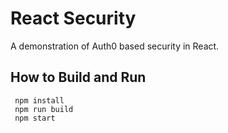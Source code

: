 # React Security
A demonstration of Auth0 based security in React.


## How to Build and Run
     npm install
     npm run build
     npm start
#


